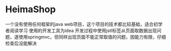 # HeimaShop
一个没有使用任何框架的java web项目，这个项目的技术都比较基础，适合初学者阅读学习
使用的开发工具为idea
开发过程中使用jstl标签从页面取数据出现问题，遂使用springmvc，但同样出现页面不能正常取值的问题，因能力有限，仔细检查后没能解决
